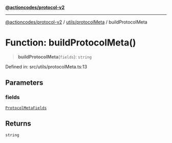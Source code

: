 [**@actioncodes/protocol-v2**](../../../README.md)

***

[@actioncodes/protocol-v2](../../../modules.md) / [utils/protocolMeta](../README.md) / buildProtocolMeta

# Function: buildProtocolMeta()

> **buildProtocolMeta**(`fields`): `string`

Defined in: src/utils/protocolMeta.ts:13

## Parameters

### fields

[`ProtocolMetaFields`](../interfaces/ProtocolMetaFields.md)

## Returns

`string`

